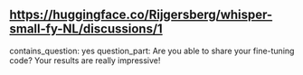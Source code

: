 ## https://huggingface.co/Rijgersberg/whisper-small-fy-NL/discussions/1

contains_question: yes
question_part: Are you able to share your fine-tuning code? Your results are really impressive!